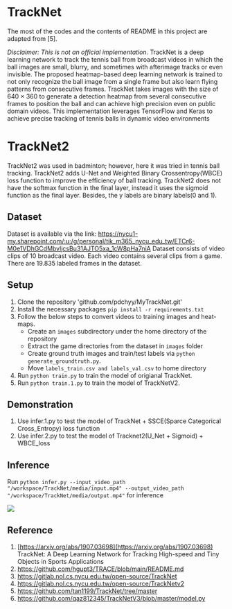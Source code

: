 # TrackNet 
The most of the codes and the contents of README in this project are adapted from [5].

*Disclaimer: This is not an official implementation.*
TrackNet is a deep learning network to track the tennis ball from broadcast videos in which the ball images are small, blurry, and sometimes with afterimage tracks or even invisible. The proposed heatmap-based deep learning network is trained to not only recognize the ball image from a single frame but also learn flying patterns from consecutive frames. TrackNet takes images with the size of 640 × 360 to generate a detection heatmap from several consecutive frames to position the ball and can achieve high precision even on public domain videos.
This implementation leverages TensorFlow and Keras to achieve precise tracking of tennis balls in dynamic video environments

# TrackNet2
TrackNet2 was used in badminton; however, here it was tried in tennis ball tracking. TrackNet2 adds U-Net and Weighted Binary Crossentropy(WBCE) loss function to improve the efficiency of ball tracking. TrackNet2 does not have the softmax function in the final layer, instead it uses the sigmoid function as the final layer. Besides, the y labels are binary labels(0 and 1).


## Dataset
Dataset is available via the link: https://nycu1-my.sharepoint.com/:u:/g/personal/tik_m365_nycu_edu_tw/ETCr6-M0e1VDhGCdMbvljcsBu31AJTO5xa_1cW8pHa7niA
Dataset consists of video clips of 10 broadcast video. Each video contains several clips from a game. There are 19.835 labeled frames in the dataset.

## Setup
1. Clone the repository 'github.com/pdchyy/MyTrackNet.git'
2. Install the necessary packages `pip install -r requirements.txt`
3. Follow the below steps to convert videos to training images and heat-maps.
	* Create an `images` subdirectory under the home directory of the repository
    * Extract the game directories from the dataset in `images` folder
    * Create ground truth images and train/test labels via `python generate_groundtruth.py`.
    * Move `labels_train.csv and labels_val.csv` to home directory
4. Run `python train.py` to train the model of origianal TrackNet.
5. Run `python train.1.py` to train the model of TrackNetV2.

## Demonstration
1. Use infer.1.py to test the model of TrackNet + SSCE(Sparce Categorical Cross_Entropy) loss function
2. Use infer.2.py to test the model of Tracknet2(U_Net + Sigmoid) + WBCE_loss


## Inference
Run `python infer.py --input_video_path "/workspace/TrackNet/media/input.mp4" --output_video_path "/workspace/TrackNet/media/output.mp4"` for inference

![](media/sw19.gif)

## Reference
1. [https://arxiv.org/abs/1907.03698](https://arxiv.org/abs/1907.03698)
TrackNet: A Deep Learning Network for Tracking High-speed and Tiny Objects in Sports Applications
2. https://github.com/hgupt3/TRACE/blob/main/README.md
3. https://gitlab.nol.cs.nycu.edu.tw/open-source/TrackNet
4. https://gitlab.nol.cs.nycu.edu.tw/open-source/TrackNetv2
5. https://github.com/tan1199/TrackNet/tree/master
6. https://github.com/qaz812345/TrackNetV3/blob/master/model.py


